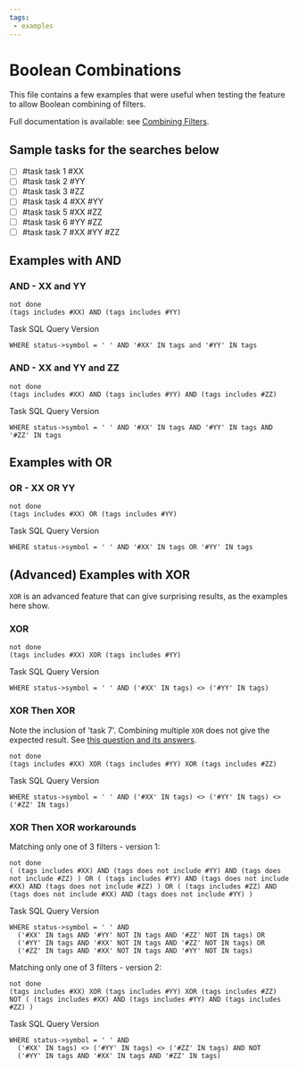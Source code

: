 ```yaml
---
tags:
 - examples
---
```


# Boolean Combinations

This file contains a few examples that were useful when testing
the feature to allow Boolean combining of filters.

Full documentation is available: see [Combining Filters](https://publish.obsidian.md/tasks/Queries/Combining+Filters).

## Sample tasks for the searches below

- [ ] #task task 1 #XX
- [ ] #task task 2 #YY
- [ ] #task task 3 #ZZ
- [ ] #task task 4 #XX #YY
- [ ] #task task 5 #XX #ZZ
- [ ] #task task 6 #YY #ZZ
- [ ] #task task 7 #XX #YY #ZZ

## Examples with AND

### AND - XX and YY

```tasks
not done
(tags includes #XX) AND (tags includes #YY)
```

Task SQL Query Version

```tasks-sql
WHERE status->symbol = ' ' AND '#XX' IN tags and '#YY' IN tags
```

### AND - XX and YY and ZZ

```tasks
not done
(tags includes #XX) AND (tags includes #YY) AND (tags includes #ZZ)
```

Task SQL Query Version

```tasks-sql
WHERE status->symbol = ' ' AND '#XX' IN tags AND '#YY' IN tags AND '#ZZ' IN tags
```

## Examples with OR

### OR - XX OR YY

```tasks
not done
(tags includes #XX) OR (tags includes #YY)
```

Task SQL Query Version

```tasks-sql
WHERE status->symbol = ' ' AND '#XX' IN tags OR '#YY' IN tags
```

## (Advanced) Examples with XOR

`XOR` is an advanced feature that can give surprising results, as the examples here show.

### XOR

```tasks
not done
(tags includes #XX) XOR (tags includes #YY)
```

Task SQL Query Version

```tasks-sql
WHERE status->symbol = ' ' AND ('#XX' IN tags) <> ('#YY' IN tags)
```

### XOR Then XOR

Note the inclusion of 'task 7'. Combining multiple `XOR` does not give the expected result.
See [this question and its answers](https://electronics.stackexchange.com/questions/93713/how-is-an-xor-with-more-than-2-inputs-supposed-to-work).

```tasks
not done
(tags includes #XX) XOR (tags includes #YY) XOR (tags includes #ZZ)
```

Task SQL Query Version

```tasks-sql
WHERE status->symbol = ' ' AND ('#XX' IN tags) <> ('#YY' IN tags) <> ('#ZZ' IN tags)
```

### XOR Then XOR workarounds

Matching only one of 3 filters - version 1:

```tasks
not done
( (tags includes #XX) AND (tags does not include #YY) AND (tags does not include #ZZ) ) OR ( (tags includes #YY) AND (tags does not include #XX) AND (tags does not include #ZZ) ) OR ( (tags includes #ZZ) AND (tags does not include #XX) AND (tags does not include #YY) )
```

Task SQL Query Version

```tasks-sql
WHERE status->symbol = ' ' AND
  ('#XX' IN tags AND '#YY' NOT IN tags AND '#ZZ' NOT IN tags) OR
  ('#YY' IN tags AND '#XX' NOT IN tags AND '#ZZ' NOT IN tags) OR
  ('#ZZ' IN tags AND '#XX' NOT IN tags AND '#YY' NOT IN tags)
```

Matching only one of 3 filters - version 2:

```tasks
not done
(tags includes #XX) XOR (tags includes #YY) XOR (tags includes #ZZ)
NOT ( (tags includes #XX) AND (tags includes #YY) AND (tags includes #ZZ) )
```

Task SQL Query Version

```tasks-sql
WHERE status->symbol = ' ' AND
  ('#XX' IN tags) <> ('#YY' IN tags) <> ('#ZZ' IN tags) AND NOT
  ('#YY' IN tags AND '#XX' IN tags AND '#ZZ' IN tags)
```
